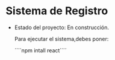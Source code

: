 <h1> Sistema de Registro</h1>

- Estado del proyecto: En construcción.

  Para ejecutar el sistema,debes poner:

  ´´´´npm intall react´´´´
